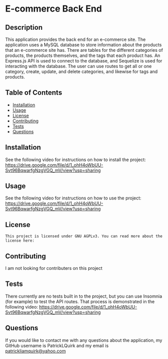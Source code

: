 # E-commerce Back End

## Description
This application provides the back end for an e-commerce site. The application uses a MySQL database to store information about the products that an e-commerce site has. There are tables for the different categories of products, the products themselves, and the tags that each product has. An Express.js API is used to connect to the database, and Sequelize is used for interacting with the database. The user can use routes to get all or one category, create, update, and delete categories, and likewise for tags and products.

## Table of Contents

- [Installation](#installation)
- [Usage](#usage)
- [License](#license)
- [Contributing](#contributing)
- [Tests](#tests)
- [Questions](#questions)

## Installation
See the following video for instructions on how to install the project: https://drive.google.com/file/d/1_ohH4oWbUU-Svt96BqwarfgNzgVGQ_mV/view?usp=sharing

## Usage
See the following video for instructions on how to use the project: https://drive.google.com/file/d/1_ohH4oWbUU-Svt96BqwarfgNzgVGQ_mV/view?usp=sharing

## License

    This project is licensed under GNU AGPLv3. You can read more about the license here: 
    

## Contributing
I am not looking for contributers on this project

## Tests
There currently are no tests built in to the project, but you can use Insomnia (for example) to test the API routes. That process is demonstrated in the following video: https://drive.google.com/file/d/1_ohH4oWbUU-Svt96BqwarfgNzgVGQ_mV/view?usp=sharing

## Questions
If you would like to contact me with any questions about the application, my GitHub username is PatrickLQuirk and my email is patrickliamquirk@yahoo.com
